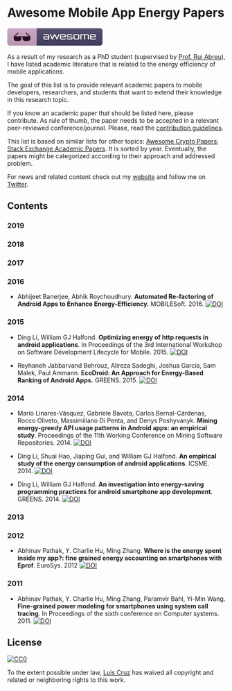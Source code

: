 # Awesome Mobile App Energy Papers
[![Awesome](./media/badge.svg)](https://github.com/sindresorhus/awesome)

As a result of my research as a PhD student (supervised by [Prof. Rui Abreu](https://ruimaranhao.com)), I have listed academic literature that is related to the energy efficiency of mobile applications.

The goal of this list is to provide relevant academic papers to mobile developers, researchers, and students that want to extend their knowledge in this research topic.

If you know an academic paper that should be listed here, please contribute. As rule of thumb, the paper needs to be accepted in a relevant peer-reviewed conference/journal. Please, read the [contribution guidelines](contributing.md).

This list is based on similar lists for other topics: [Awesome Crypto Papers](https://github.com/pFarb/awesome-crypto-papers); [Stack Exchange Academic Papers](https://meta.stackexchange.com/questions/134495/academic-papers-using-stack-exchange-data). It is sorted by year. Eventually, the papers might be categorized according to their approach and addressed problem.

For news and related content check out my [website](https://luiscruz.github.io/) and follow me on [Twitter](https://twitter.com/luismcruz).

## Contents

### 2019

### 2018

### 2017

### 2016

- Abhijeet Banerjee, Abhik Roychoudhury. **Automated Re-factoring of Android Apps to Enhance Energy-Efficiency.** MOBILESoft. 2016. [![DOI](https://zenodo.org/badge/doi/10.1109/MobileSoft.2016.038.svg)](https://doi.org/10.1109/MobileSoft.2016.038)

### 2015

- Ding Li, William GJ Halfond. **Optimizing energy of http requests in android applications**. In Proceedings of the 3rd International Workshop on Software Development Lifecycle for Mobile. 2015. [![DOI](https://zenodo.org/badge/doi/10.1145/2804345.2804351.svg)](https://doi.org/10.1145/2804345.2804351)

- Reyhaneh Jabbarvand Behrouz, Alireza Sadeghi, Joshua Garcia, Sam Malek, Paul Ammann. **EcoDroid: An Approach for Energy-Based Ranking of Android Apps.** GREENS. 2015. [![DOI](https://zenodo.org/badge/doi/10.1109/GREENS.2015.9.svg)](https://doi.org/10.1109/GREENS.2015.9)


### 2014

- Mario Linares-Vásquez, Gabriele Bavota, Carlos Bernal-Cárdenas, Rocco Oliveto, Massimiliano Di Penta, and Denys Poshyvanyk. **Mining energy-greedy API usage patterns in Android apps: an empirical study**. Proceedings of the 11th Working Conference on Mining Software Repositories. 2014. [![DOI](https://zenodo.org/badge/doi/10.1145/2597073.2597085.svg)](https://doi.org/10.1145/2597073.2597085)

- Ding Li, Shuai Hao, Jiaping Gui, and William GJ Halfond. **An empirical study of the energy consumption of android applications**. ICSME. 2014. [![DOI](https://zenodo.org/badge/doi/10.1109/ICSME.2014.34.svg)](https://doi.org/10.1109/ICSME.2014.34)

- Ding Li, William GJ Halfond. **An investigation into energy-saving programming practices for android smartphone app development**. GREENS. 2014. [![DOI](https://zenodo.org/badge/doi/10.1145/2593743.2593750.svg)](https://doi.org/10.1145/2593743.2593750)

### 2013

### 2012

- Abhinav Pathak, Y. Charlie Hu, Ming Zhang. **Where is the energy spent inside my app?: fine grained energy accounting on smartphones with Eprof**. EuroSys. 2012 [![DOI](https://zenodo.org/badge/doi/10.1145/2168836.2168841.svg)](https://doi.org/10.1145/2168836.2168841)

### 2011

- Abhinav Pathak, Y. Charlie Hu, Ming Zhang, Paramvir Bahl, Yi-Min Wang. **Fine-grained power modeling for smartphones using system call tracing**. In Proceedings of the sixth conference on Computer systems. 2011. [![DOI](https://zenodo.org/badge/doi/10.1145/1966445.1966460.svg)](https://doi.org/10.1145/1966445.1966460)





## License

[![CC0](http://mirrors.creativecommons.org/presskit/buttons/88x31/svg/cc-zero.svg)](https://creativecommons.org/publicdomain/zero/1.0/)

To the extent possible under law, [Luis Cruz](https://luiscruz.github.io) has waived all copyright and related or neighboring rights to this work.